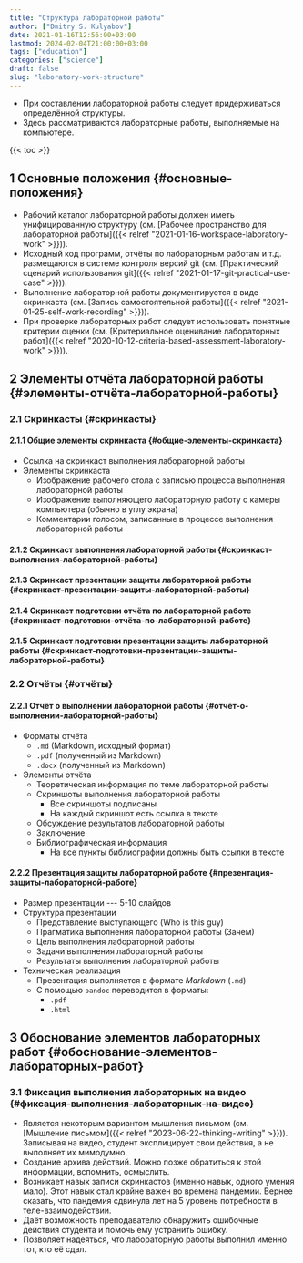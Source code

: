 ```yaml
---
title: "Структура лабораторной работы"
author: ["Dmitry S. Kulyabov"]
date: 2021-01-16T12:56:00+03:00
lastmod: 2024-02-04T21:00:00+03:00
tags: ["education"]
categories: ["science"]
draft: false
slug: "laboratory-work-structure"
---
```


-   При составлении лабораторной работы следует придерживаться определённой структуры.
-   Здесь рассматриваются лабораторные работы, выполняемые на компьютере.

<!--more-->

{{< toc >}}


## <span class="section-num">1</span> Основные положения {#основные-положения}

-   Рабочий каталог лабораторной работы должен иметь унифицированную структуру (см. [Рабочее пространство для лабораторной работы]({{< relref "2021-01-16-workspace-laboratory-work" >}})).
-   Исходный код программ, отчёты по лабораторным работам и т.д. размещаются в системе контроля версий git (см. [Практический сценарий использования git]({{< relref "2021-01-17-git-practical-use-case" >}})).
-   Выполнение лабораторной работы документируется в виде скринкаста (см. [Запись самостоятельной работы]({{< relref "2021-01-25-self-work-recording" >}})).
-   При проверке лабораторных работ следует использовать понятные критерии оценки (см. [Критериальное оценивание лабораторных работ]({{< relref "2020-10-12-criteria-based-assessment-laboratory-work" >}})).


## <span class="section-num">2</span> Элементы отчёта лабораторной работы {#элементы-отчёта-лабораторной-работы}


### <span class="section-num">2.1</span> Скринкасты {#скринкасты}


#### <span class="section-num">2.1.1</span> Общие элементы скринкаста {#общие-элементы-скринкаста}

-   Ссылка на скринкаст выполнения лабораторной работы
-   Элементы скринкаста
    -   Изображение рабочего стола с записью процесса выполнения лабораторной работы
    -   Изображение выполняющего лабораторную работу с камеры компьютера (обычно в углу экрана)
    -   Комментарии голосом, записанные в процессе выполнения лабораторной работы


#### <span class="section-num">2.1.2</span> Скринкаст выполнения лабораторной работы {#скринкаст-выполнения-лабораторной-работы}


#### <span class="section-num">2.1.3</span> Скринкаст презентации защиты лабораторной работы {#скринкаст-презентации-защиты-лабораторной-работы}


#### <span class="section-num">2.1.4</span> Скринкаст подготовки отчёта по лабораторной работе {#скринкаст-подготовки-отчёта-по-лабораторной-работе}


#### <span class="section-num">2.1.5</span> Скринкаст подготовки презентации защиты лабораторной работы {#скринкаст-подготовки-презентации-защиты-лабораторной-работы}


### <span class="section-num">2.2</span> Отчёты {#отчёты}


#### <span class="section-num">2.2.1</span> Отчёт о выполнении лабораторной работы {#отчёт-о-выполнении-лабораторной-работы}

-   Форматы отчёта
    -   `.md` (Markdown, исходный формат)
    -   `.pdf` (полученный из Markdown)
    -   `.docx` (полученный из Markdown)
-   Элементы отчёта
    -   Теоретическая информация по теме лабораторной работы
    -   Скриншоты выполнения лабораторной работы
        -   Все скриншоты подписаны
        -   На каждый скриншот есть ссылка в тексте
    -   Обсуждение результатов лабораторной работы
    -   Заключение
    -   Библиографическая информация
        -   На все пункты библиографии должны быть ссылки в тексте


#### <span class="section-num">2.2.2</span> Презентация защиты лабораторной работе {#презентация-защиты-лабораторной-работе}

-   Размер презентации --- 5-10 слайдов
-   Структура презентации
    -   Представление выступающего (Who is this guy)
    -   Прагматика выполнения лабораторной работы (Зачем)
    -   Цель выполнения лабораторной работы
    -   Задачи выполнения лабораторной работы
    -   Результаты выполнения лабораторной работы
-   Техническая реализация
    -   Презентация выполняется в формате _Markdown_ (`.md`)
    -   С помощью `pandoc` переводится в форматы:
        -   `.pdf`
        -   `.html`


## <span class="section-num">3</span> Обоснование элементов лабораторных работ {#обоснование-элементов-лабораторных-работ}


### <span class="section-num">3.1</span> Фиксация выполнения лабораторных на видео {#фиксация-выполнения-лабораторных-на-видео}

-   Является некоторым вариантом мышления письмом (см. [Мышление письмом]({{< relref "2023-06-22-thinking-writing" >}})). Записывая на видео, студент эксплицирует свои действия, а не выполняет их мимодумно.
-   Создание архива действий. Можно позже обратиться к этой информации, вспомнить, осмыслить.
-   Возникает навык записи скринкастов (именно навык, одного умения мало). Этот навык стал крайне важен во времена пандемии. Вернее сказать, что пандемия сдвинула лет на 5 уровень потребности в теле-взаимодействии.
-   Даёт возможность преподавателю обнаружить ошибочные действия студента и помочь ему устранить ошибку.
-   Позволяет надеяться, что лабораторную работы выполнил именно тот, кто её сдал.

